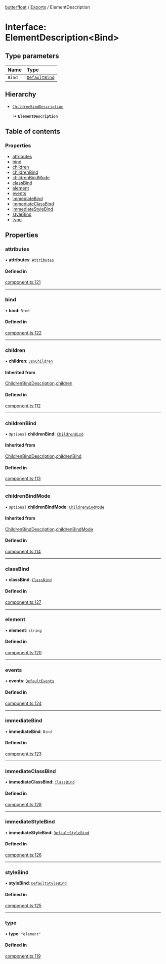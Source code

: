 [butterfloat](../README.md) / [Exports](../modules.md) / ElementDescription

# Interface: ElementDescription\<Bind\>

## Type parameters

| Name | Type |
| :------ | :------ |
| `Bind` | [`DefaultBind`](../modules.md#defaultbind) |

## Hierarchy

- [`ChildrenBindDescription`](ChildrenBindDescription.md)

  ↳ **`ElementDescription`**

## Table of contents

### Properties

- [attributes](ElementDescription.md#attributes)
- [bind](ElementDescription.md#bind)
- [children](ElementDescription.md#children)
- [childrenBind](ElementDescription.md#childrenbind)
- [childrenBindMode](ElementDescription.md#childrenbindmode)
- [classBind](ElementDescription.md#classbind)
- [element](ElementDescription.md#element)
- [events](ElementDescription.md#events)
- [immediateBind](ElementDescription.md#immediatebind)
- [immediateClassBind](ElementDescription.md#immediateclassbind)
- [immediateStyleBind](ElementDescription.md#immediatestylebind)
- [styleBind](ElementDescription.md#stylebind)
- [type](ElementDescription.md#type)

## Properties

### attributes

• **attributes**: [`Attributes`](../modules.md#attributes)

#### Defined in

[component.ts:121](https://github.com/WorldMaker/butterfloat/blob/99c5827/component.ts#L121)

___

### bind

• **bind**: `Bind`

#### Defined in

[component.ts:122](https://github.com/WorldMaker/butterfloat/blob/99c5827/component.ts#L122)

___

### children

• **children**: [`JsxChildren`](../modules.md#jsxchildren)

#### Inherited from

[ChildrenBindDescription](ChildrenBindDescription.md).[children](ChildrenBindDescription.md#children)

#### Defined in

[component.ts:112](https://github.com/WorldMaker/butterfloat/blob/99c5827/component.ts#L112)

___

### childrenBind

• `Optional` **childrenBind**: [`ChildrenBind`](../modules.md#childrenbind)

#### Inherited from

[ChildrenBindDescription](ChildrenBindDescription.md).[childrenBind](ChildrenBindDescription.md#childrenbind)

#### Defined in

[component.ts:113](https://github.com/WorldMaker/butterfloat/blob/99c5827/component.ts#L113)

___

### childrenBindMode

• `Optional` **childrenBindMode**: [`ChildrenBindMode`](../modules.md#childrenbindmode)

#### Inherited from

[ChildrenBindDescription](ChildrenBindDescription.md).[childrenBindMode](ChildrenBindDescription.md#childrenbindmode)

#### Defined in

[component.ts:114](https://github.com/WorldMaker/butterfloat/blob/99c5827/component.ts#L114)

___

### classBind

• **classBind**: [`ClassBind`](../modules.md#classbind)

#### Defined in

[component.ts:127](https://github.com/WorldMaker/butterfloat/blob/99c5827/component.ts#L127)

___

### element

• **element**: `string`

#### Defined in

[component.ts:120](https://github.com/WorldMaker/butterfloat/blob/99c5827/component.ts#L120)

___

### events

• **events**: [`DefaultEvents`](../modules.md#defaultevents)

#### Defined in

[component.ts:124](https://github.com/WorldMaker/butterfloat/blob/99c5827/component.ts#L124)

___

### immediateBind

• **immediateBind**: `Bind`

#### Defined in

[component.ts:123](https://github.com/WorldMaker/butterfloat/blob/99c5827/component.ts#L123)

___

### immediateClassBind

• **immediateClassBind**: [`ClassBind`](../modules.md#classbind)

#### Defined in

[component.ts:128](https://github.com/WorldMaker/butterfloat/blob/99c5827/component.ts#L128)

___

### immediateStyleBind

• **immediateStyleBind**: [`DefaultStyleBind`](../modules.md#defaultstylebind)

#### Defined in

[component.ts:126](https://github.com/WorldMaker/butterfloat/blob/99c5827/component.ts#L126)

___

### styleBind

• **styleBind**: [`DefaultStyleBind`](../modules.md#defaultstylebind)

#### Defined in

[component.ts:125](https://github.com/WorldMaker/butterfloat/blob/99c5827/component.ts#L125)

___

### type

• **type**: ``"element"``

#### Defined in

[component.ts:119](https://github.com/WorldMaker/butterfloat/blob/99c5827/component.ts#L119)
